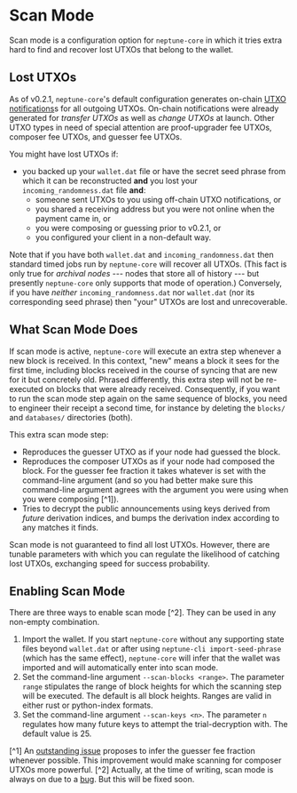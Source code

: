 # Scan Mode

Scan mode is a configuration option for `neptune-core` in which it tries extra hard to find and recover lost UTXOs that belong to the wallet.

## Lost UTXOs

As of v0.2.1, `neptune-core`'s default configuration generates on-chain [UTXO notifications](../neptune-core/utxo_notification.md)s for all outgoing UTXOs. On-chain notifications were already generated for *transfer UTXOs* as well as *change UTXOs* at launch. Other UTXO types in need of special attention are proof-upgrader fee UTXOs, composer fee UTXOs, and guesser fee UTXOs.

You might have lost UTXOs if:
 - you backed up your `wallet.dat` file or have the secret seed phrase from which it can be reconstructed **and** you lost your `incoming_randomness.dat` file **and**:
   - someone sent UTXOs to you using off-chain UTXO notifications, or
   - you shared a receiving address but you were not online when the payment came in, or
   - you were composing or guessing prior to v0.2.1, or
   - you configured your client in a non-default way.

Note that if you have both `wallet.dat` and `incoming_randomness.dat` then standard timed jobs run by `neptune-core` will recover all UTXOs. (This fact is only true for *archival nodes* --- nodes that store all of history --- but presently `neptune-core` only supports that mode of operation.) Conversely, if you have *neither* `incoming_randomness.dat` nor `wallet.dat` (nor its corresponding seed phrase) then "your" UTXOs are lost and unrecoverable.

## What Scan Mode Does

If scan mode is active, `neptune-core` will execute an extra step whenever a new block is received. In this context, "new" means a block it sees for the first time, including blocks received in the course of syncing that are new for it but concretely old. Phrased differently, this extra step will not be re-executed on blocks that were already received. Consequently, if you want to run the scan mode step again on the same sequence of blocks, you need to engineer their receipt a second time, for instance by deleting the `blocks/` and `databases/` directories (both).

This extra scan mode step:
 - Reproduces the guesser UTXO as if your node had guessed the block.
 - Reproduces the composer UTXOs as if your node had composed the block. For the guesser fee fraction it takes whatever is set with the command-line argument (and so you had better make sure this command-line argument agrees with the argument you were using when you were composing [^1]).
 - Tries to decrypt the public announcements using keys derived from *future* derivation indices, and bumps the derivation index according to any matches it finds.

Scan mode is not guaranteed to find all lost UTXOs. However, there are tunable parameters with which you can regulate the likelihood of catching lost UTXOs, exchanging speed for success probability.

## Enabling Scan Mode

There are three ways to enable scan mode [^2]. They can be used in any non-empty combination.

 1. Import the wallet. If you start `neptune-core` without any supporting state files beyond `wallet.dat` or after using `neptune-cli import-seed-phrase` (which has the same effect), `neptune-core` will infer that the wallet was imported and will automatically enter into scan mode.
 2. Set the command-line argument `--scan-blocks <range>`. The parameter `range` stipulates the range of block heights for which the scanning step will be executed. The default is all block heights. Ranges are valid in either rust or python-index formats.
 3. Set the command-line argument `--scan-keys <n>`. The parameter `n` regulates how many future keys to attempt the trial-decryption with. The default value is 25.

[^1] An [outstanding issue](https://github.com/Neptune-Crypto/neptune-core/issues/535) proposes to infer the guesser fee fraction whenever possible. This improvement would make scanning for composer UTXOs more powerful.
[^2] Actually, at the time of writing, scan mode is always on due to a [bug](https://github.com/Neptune-Crypto/neptune-core/issues/536). But this will be fixed soon.
